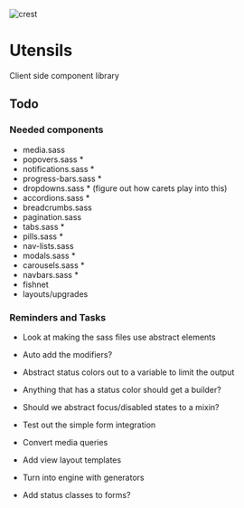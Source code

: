 
![crest](https://secure.gravatar.com/avatar/aa8ea677b07f626479fd280049b0e19f?s=75)

# Utensils
Client side component library

## Todo

### Needed components
- media.sass
- popovers.sass *
- notifications.sass *
- progress-bars.sass *
- dropdowns.sass * (figure out how carets play into this)
- accordions.sass *
- breadcrumbs.sass
- pagination.sass
- tabs.sass *
- pills.sass *
- nav-lists.sass
- modals.sass *
- carousels.sass *
- navbars.sass *
- fishnet
- layouts/upgrades

### Reminders and Tasks
- Look at making the sass files use abstract elements
- Auto add the modifiers?
- Abstract status colors out to a variable to limit the output
- Anything that has a status color should get a builder?
- Should we abstract focus/disabled states to a mixin?
- Test out the simple form integration
- Convert media queries
- Add view layout templates
- Turn into engine with generators

- Add status classes to forms?

